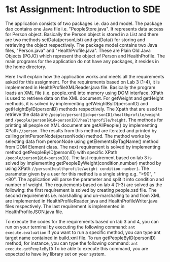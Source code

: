 # 1st Assignment: Introduction to SDE

The application consists of two packages i.e. dao and model. The package dao contains one Java file i.e. "PeopleStore.java". It represents data access for Person object. Basically the Person object is stored in a List and there are two methods setData(personList) and getData() for storing and retrieving the object respectively. The package model contains two Java files, "Person.java" and "HealthProfile.java". These are Plain Old Java Objects (POJO) which represent the object of Person and HealthProfile. The main programs for the application do not have any packages, it resides in the home directory.

Here I will explain how the application works and meets all the requirements asked for this assignment. For the requirements based on Lab 3 (1-4), it is implemented in HealthProfileXMLReader.java file. Basically the program loads an XML file (i.e. people.xml) into memory using DOM interface. XPath is used to retrieve data on the XML document. For getWeight and getHeight methods, it is solved by implementing getWeightByID(personID) and getHeightByID(personID) methods respectively. The Xpath that are used to retrieve the data are 
	```/people/person[@id=personID]/healthprofile/weight```
	and ```/people/person[@id=personID]/healthprofile/height```.
The methods for printing all people on XML document are getAllPeople() by implementing XPath
	```//person```. The results from this method are iterated and printed by calling printPersonNode(personNode) method. The method works by selecting data from personNode using getElementsByTagName() method from DOM Element class. The next requirement is solved by implementing method getPeopleByID(personID) with specific XPath 
	```/people/person[@id=personID]```.
The last requirement based on lab 3 is solved by implementing getPeopleByWeight(condition,number) method by using XPath 
	```//person[healthprofile/weight condition number]```.
The parameter given by a user for this method is a single string e.g. ">90", "<80". The application will parse the parameter and split it into condition and number of weight. The requirements based on lab 4 (1-3) are solved as the following: the first requirement is solved by creating people.xsd file. The second requirements i.e. marshalling and un-marshalling to and from XML are implemented in HealthProfileReader.java and HealthProfileWriter.java files respectively. The last requirement is implemented in HealthProfileJSON.java file.

To execute the codes for the requirements based on lab 3 and 4, you can run on your terminal by executing the following command: 
	```ant execute.evaluation```
If you want to run a specific method, you can type ant target name contained in build.xml file. 
To run getPeopleByID(personID) method, for instance, you can type the following command: 
	```ant execute.getPeopleByID```
To be able to execute this command, you are expected to have ivy library set on your system.

  